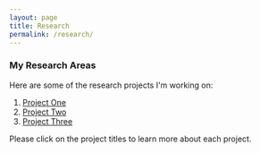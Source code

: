 ```yaml
---
layout: page
title: Research
permalink: /research/
---
```


### My Research Areas

Here are some of the research projects I'm working on:

1. [Project One](_posts/2018-3-18-SoK-report.md)
2. [Project Two](/research/project-two)
3. [Project Three](/research/project-three)

Please click on the project titles to learn more about each project.
